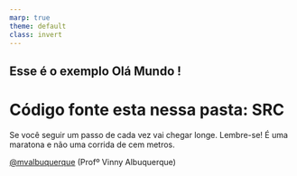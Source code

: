 ```yaml
---
marp: true
theme: default
class: invert
---
```


## Esse é o exemplo Olá Mundo !

# Código fonte esta nessa pasta: SRC


Se você seguir um passo de cada vez vai chegar longe. Lembre-se! É uma maratona e não uma corrida de cem metros.

[@mvalbuquerque](http://www.linkedin.com/in/mvalbuquerque)
(Profº Vinny Albuquerque)

